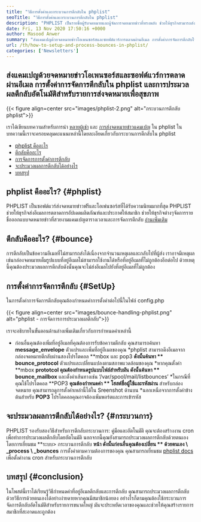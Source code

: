 ```yaml
---
title: "วิธีการตั้งค่าและกระบวนการตีกลับใน phplist" 
seoTitle: "วิธีการตั้งค่าและกระบวนการตีกลับใน phplist" 
description: "PHPLIST เป็นรายชื่อผู้รับจดหมายและผู้จัดการจดหมายข่าวที่ทรงพลัง ช่วยให้ธุรกิจสามารถส่งแคมเปญจดหมายข่าวและดำเนินการตีกลับได้อย่างง่ายดาย" 
date: Fri, 13 Nov 2020 17:50:16 +0000
author: Masood Anwer
summary: "ส่งแคมเปญด้วยจดหมายข่าวโอเพนซอร์สและซอฟต์แวร์การตลาดผ่านอีเมล การตั้งค่าการจัดการตีกลับใน phplist และการประมวลผลตีกลับอัตโนมัติสำหรับรายการส่งจดหมายเพื่อสุขภาพ" 
url: /th/how-to-setup-and-process-bounces-in-phplist/
categories: ['Newsletters']
---
```


## ส่งแคมเปญด้วยจดหมายข่าวโอเพนซอร์สและซอฟต์แวร์การตลาดผ่านอีเมล การตั้งค่าการจัดการตีกลับใน phplist และการประมวลผลตีกลับอัตโนมัติสำหรับรายการส่งจดหมายเพื่อสุขภาพ

{{< figure align=center src="images/phplist-2.png" alt="กระบวนการตีกลับ phplist">}}

เราได้เขียนบทความสำหรับการนำ [หลายผู้เช่า][1] และ [การส่งจดหมายข่าวแคมเปญ][2] ใน phplist ในบทความนี้เราจะครอบคลุมคะแนนเหล่านี้โดยละเอียดเกี่ยวกับกระบวนการตีกลับใน phplist
  * [phplist คืออะไร][3]
  * [ตีกลับคืออะไร][4]
  * [การจัดการการตั้งค่าการตีกลับ][5]
  * [จะประมวลผลการตีกลับได้อย่างไร][6]
  * [บทสรุป][7]

## phplist คืออะไร?   {#phplist}
PHPLIST เป็นซอฟต์แวร์ส่งจดหมายข่าวฟรีและโอเพ่นซอร์สที่ได้รับความนิยมมากที่สุด PHPLIST ช่วยให้ธุรกิจส่งอีเมลการตลาดการอัปเดตผลิตภัณฑ์และประกาศให้สมาชิก ช่วยให้ธุรกิจต่างๆจัดการรายชื่อออกแบบจดหมายข่าวที่สวยงามแคมเปญตารางเวลาและการจัดการตีกลับ [อ่านเพิ่มเติม][8]

## ตีกลับคืออะไร?   {#bounce}
การตีกลับเป็นข้อความอีเมลที่ไม่สามารถส่งได้เนื่องจากจำนวนเหตุผลและกลับไปที่ผู้ส่ง เราอาจมีเหตุผลเช่นกล่องจดหมายเต็มรูปแบบที่อยู่อีเมลไม่สามารถใช้งานได้หรือที่อยู่อีเมลที่ไม่ถูกต้องอีกต่อไป ด้วยเหตุนี้คุณต้องประมวลผลการตีกลับดังนั้นคุณจะไม่ส่งอีเมลไปยังที่อยู่อีเมลที่ไม่ถูกต้อง

## การตั้งค่าการจัดการตีกลับ   {#SetUp}
ในการตั้งค่าการจัดการตีกลับคุณต้องกำหนดค่าการตั้งค่าต่อไปนี้ในไฟล์ config.php

{{< figure align=center src="images/bounce-handling-phplist.png" alt="phplist - การจัดการการประมวลผลตีกลับ">}}

เราจะอธิบายในขั้นตอนด้านล่างเพิ่มเติมเกี่ยวกับการกำหนดค่าเหล่านี้
  * ก่อนอื่นคุณต้องเพิ่มที่อยู่อีเมลที่คุณต้องการรับข้อความตีกลับ คุณสามารถค้นหา **message_envelope**  ตัวแปรและเพิ่มที่อยู่อีเมลของคุณ
  *phplist สามารถดึงอีเมลจากกล่องจดหมายตีกลับผ่านสองโปรโตคอล **mbox และ pop3  **ดังนั้นค้นหา **  bounce_protocol**  ตัวแปรและเปลี่ยนแปลงตามสภาพแวดล้อมของคุณ
  *หากคุณตั้งค่า **mbox  **prototcol คุณต้องกำหนดรูปแบบไฟล์สำหรับมัน ดังนั้นค้นหา **  bounce_mailbox**  และตั้งค่าเส้นทางเช่น ‘/var/spool/mail/listbounces’
  *ในกรณีที่คุณใช้โปรโตคอล **POP3  **คุณต้องกำหนดค่า **  โฮสต์ชื่อผู้ใช้และรหัสผ่าน**  สำหรับกล่องจดหมาย คุณสามารถดูการตั้งค่าเหล่านี้ได้ใน Sreenshot ด้านบน
  *นอกเหนือจากการตั้งค่าข้างต้นสำหรับ **POP3**  โปรโตคอลคุณอาจต้องเพิ่มพอร์ตและการเข้ารหัส

## จะประมวลผลการตีกลับได้อย่างไร?   {#กระบวนการ}
PHPLIST รองรับสองวิธีสำหรับการตีกลับกระบวนการ: คู่มือและอัตโนมัติ คุณจะต้องสร้างงาน cron เพื่อทำการประมวลผลตีกลับโดยอัตโนมัติ นอกจากนี้คุณยังสามารถประมวลผลการตีกลับด้วยตนเองโดยการเยี่ยมชม **ระบบ> กระบวนการตีกลับ  **หน้า ดังนั้นก่อนอื่นคุณต้องเปลี่ยน **  ด้วยตนเอง \ _process \ _bounces**  การตั้งค่าตามความต้องการของคุณ คุณสามารถเยี่ยมชม [phplist docs][9] เพื่อตั้งค่างาน cron สำหรับกระบวนการตีกลับ

## บทสรุป   {#conclusion}
ในโพสต์นี้เราได้เรียนรู้วิธีกำหนดค่าที่อยู่อีเมลตีกลับและการตีกลับ คุณสามารถประมวลผลการตีกลับด้วยวิธีการด้วยตนเองได้อย่างง่ายดายหากคุณมีสมาชิกน้อยลง อย่างไรก็ตามคุณต้องใช้กระบวนการจัดการตีกลับอัตโนมัติสำหรับรายการขนาดใหญ่ มันจะประหยัดเวลาของคุณและช่วยให้คุณสร้างรายการสมาชิกที่สะอาดและถูกต้อง

  
[1]: https://blog.containerize.com/newsletter/how-to-implement-multi-tenancy-in-phplist/
[2]: https://blog.containerize.com/newsletter/how-to-create-and-send-newsletter-using-phplist/
[3]: #phplist
[4]: #bounce
[5]: #setup
[6]: #process
[7]: #conclusion
[8]: https://products.containerize.com/newsletter/phplist
[9]: https://www.phplist.org/manual/books/phplist-manual/page/setting-up-your-cron
